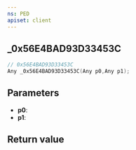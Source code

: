 ```yaml
---
ns: PED
apiset: client
---
```

## _0x56E4BAD93D33453C

```c
// 0x56E4BAD93D33453C
Any _0x56E4BAD93D33453C(Any p0,Any p1);
```


## Parameters
* **p0**:
* **p1**:

## Return value